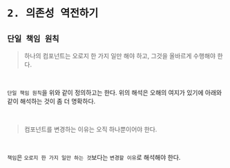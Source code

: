 # `2. 의존성 역전하기`

## `단일 책임 원칙`

> 하나의 컴포넌트는 오로지 한 가지 일만 해야 하고, 그것을 올바르게 수행해야 한다.

<br>

`단일 책임 원칙`을 위와 같이 정의하고는 한다. 위의 해석은 오해의 여지가 있기에 아래와 같이 해석하는 것이 좀 더 명확하다.

<br>

> 컴포넌트를 변경하는 이유는 오직 하나뿐이어야 한다.

<br>

`책임`은 `오로지 한 가지 일만 하는 것`보다는 `변경할 이유`로 해석해야 한다.

<br>


